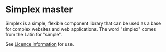 # Simplex master

Simplex is a simple, flexible component library that can be used as a base for complex websites and web applications. The word "simplex" comes from the Latin for "simple".

See [Licence information](LICENCE) for use.
